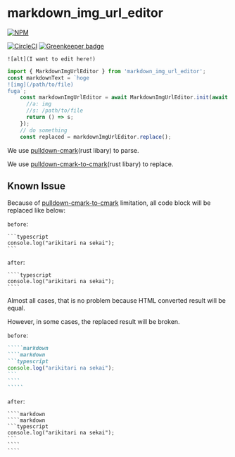 # markdown_img_url_editor

[![NPM](https://nodei.co/npm/markdown_img_url_editor.png)](https://nodei.co/npm/markdown_img_url_editor/)

[![CircleCI](https://circleci.com/gh/yumetodo/markdown_img_url_editor/tree/master.svg?style=svg)](https://circleci.com/gh/yumetodo/markdown_img_url_editor/tree/master) [![Greenkeeper badge](https://badges.greenkeeper.io/yumetodo/markdown_img_url_editor.svg)](https://greenkeeper.io/)

`![alt](I want to edit here!)`

```typescript
import { MarkdownImgUrlEditor } from 'markdown_img_url_editor';
const markdownText = `hoge
![img](/path/to/file)
fuga`;
    const markdownImgUrlEditor = await MarkdownImgUrlEditor.init(await text2.get(), (a, s) => {
      //a: img
      //s: /path/to/file
      return () => s;
    });
    // do something
    const replaced = markdownImgUrlEditor.replace();
```

We use [pulldown-cmark](https://crates.io/crates/pulldown-cmark)(rust libary) to parse.

We use [pulldown-cmark-to-cmark](https://crates.io/crates/pulldown-cmark-to-cmark)(rust libary) to replace.

## Known Issue

Because of [pulldown-cmark-to-cmark](https://crates.io/crates/pulldown-cmark-to-cmark) limitation, all code block will be replaced like below:

`before`:

    ```typescript
    console.log("arikitari na sekai");
    ```

`after`:

    ````typescript
    console.log("arikitari na sekai");
    ````

Almost all cases, that is no problem because HTML converted result will be equal.

However, in some cases, the replaced result will be broken.

`before`:

``````markdown
`````markdown
````markdown
```typescript
console.log("arikitari na sekai");
```
````
`````
``````

`after`:

    ````markdown
    ````markdown
    ```typescript
    console.log("arikitari na sekai");
    ```
    ````
    ````

